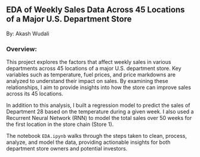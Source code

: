 ## EDA of Weekly Sales Data Across 45 Locations of a Major U.S. Department Store
By: Akash Wudali

### Overview:
This project explores the factors that affect weekly sales in various departments across 45 locations of a major U.S. department store. Key variables such as temperature, fuel prices, and price markdowns are analyzed to understand their impact on sales. By examining these relationships, I aim to provide insights into how the store can improve sales across its 45 locations.

In addition to this analysis, I built a regression model to predict the sales of Department 28 based on the temperature during a given week. I also used a Recurrent Neural Network (RNN) to model the total sales over 50 weeks for the first location in the store chain (Store 1).

The notebook `EDA.ipynb` walks through the steps taken to clean, process, analyze, and model the data, providing actionable insights for both department store owners and potential investors. 
